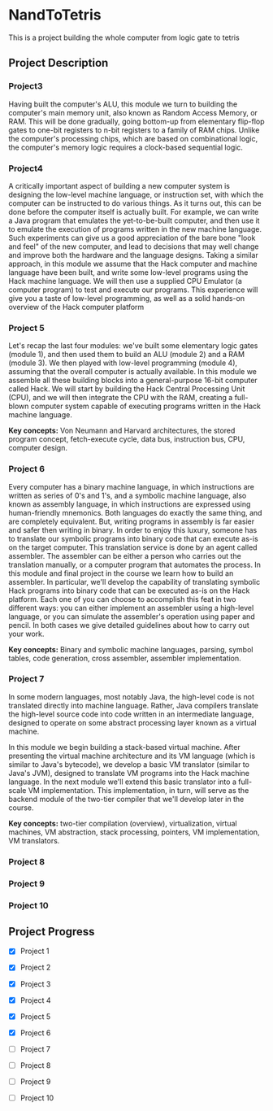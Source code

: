# NandToTetris
This is a project building the whole computer from logic gate to tetris 

## Project Description
### Project3
Having built the computer's ALU, this module we turn to building the computer's main memory unit, also known as Random Access Memory, or RAM. This will be done gradually, going bottom-up from elementary flip-flop gates to one-bit registers to n-bit registers to a family of RAM chips. Unlike the computer's processing chips, which are based on combinational logic, the computer's memory logic requires a clock-based sequential logic. 

### Project4
A critically important aspect of building a new computer system is designing the low-level machine language, or instruction set, with which the computer can be instructed to do various things. As it turns out, this can be done before the computer itself is actually built. For example, we can write a Java program that emulates the yet-to-be-built computer, and then use it to emulate the execution of programs written in the new machine language. Such experiments can give us a good appreciation of the bare bone "look and feel" of the new computer, and lead to decisions that may well change and improve both the hardware and the language designs. Taking a similar approach, in this module we assume that the Hack computer and machine language have been built, and write some low-level programs using the Hack machine language. We will then use a supplied CPU Emulator (a computer program) to test and execute our programs. This experience will give you a taste of low-level programming, as well as a solid hands-on overview of the Hack computer platform

### Project 5
Let's recap the last four modules: we've built some elementary logic gates (module 1), and then used them to build an ALU (module 2) and a RAM (module 3). We then played with low-level programming (module 4), assuming that the overall computer is actually available. In this module we assemble all these building blocks into a general-purpose 16-bit computer called Hack. We will start by building the Hack Central Processing Unit (CPU), and we will then integrate the CPU with the RAM, creating a full-blown computer system capable of executing programs written in the Hack machine language.

**Key concepts:** Von Neumann and Harvard architectures, the stored program concept, fetch-execute cycle, data bus, instruction bus, CPU, computer design.

### Project 6
Every computer has a binary machine language, in which instructions are written as series of 0's and 1's, and a symbolic machine language, also known as assembly language, in which instructions are expressed using human-friendly mnemonics. Both languages do exactly the same thing, and are completely equivalent. But, writing programs in assembly is far easier and safer then writing in binary. In order to enjoy this luxury, someone has to translate our symbolic programs into binary code that can execute as-is on the target computer. This translation service is done by an agent called assembler. The assembler can be either a person who carries out the translation manually, or a computer program that automates the process. In this module and final project in the course we learn how to build an assembler. In particular, we'll develop the capability of translating symbolic Hack programs into binary code that can be executed as-is on the Hack platform. Each one of you can choose to accomplish this feat in two different ways: you can either implement an assembler using a high-level language, or you can simulate the assembler's operation using paper and pencil. In both cases we give detailed guidelines about how to carry out your work.

**Key concepts:** Binary and symbolic machine languages, parsing, symbol tables, code generation, cross assembler, assembler implementation.

### Project 7
In some modern languages, most notably Java, the high-level code is not translated directly into machine language. Rather, Java compilers translate the high-level source code into code written in an intermediate language, designed to operate on some abstract processing layer known as a virtual machine.

In this module we begin building a stack-based virtual machine. After presenting the virtual machine architecture and its VM language (which is similar to Java's bytecode), we develop a basic VM translator (similar to Java's JVM), designed to translate VM programs into the Hack machine language. In the next module we'll extend this basic translator into a full-scale VM implementation. This implementation, in turn, will serve as the backend module of the two-tier compiler that we'll develop later in the course.

**Key concepts:** two-tier compilation (overview), virtualization, virtual machines, VM abstraction, stack processing, pointers, VM implementation, VM translators.

### Project 8
### Project 9
### Project 10


## Project Progress
- [X] Project 1
- [X] Project 2
- [X] Project 3
- [X] Project 4
- [X] Project 5
- [X] Project 6
- [ ] Project 7
- [ ] Project 8
- [ ] Project 9
- [ ] Project 10

